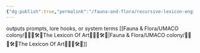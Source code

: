 ```yaml
---
{"dg-publish":true,"permalink":"/fauna-and-flora/recursive-lexicon-engine/","tags":["recursiveCognition","recursiveThinking","recursiveThought","recursive-cognition","recursive-legacy","recursive-thinking","recursive-thought","recursiveCognition","recursiveThinking","recursiveThought"],"updated":"2025-04-07T10:34:13.015+01:00"}
---
```


outputs prompts, lore hooks, or system terms
[[Fauna & Flora/UMACO colony/🌌🧠🦾🛠️🐚The Lexicon Of Art🌌🧠🦾🛠️🐚\|Fauna & Flora/UMACO colony/🌌🧠🦾🛠️🐚The Lexicon Of Art🌌🧠🦾🛠️🐚]]


